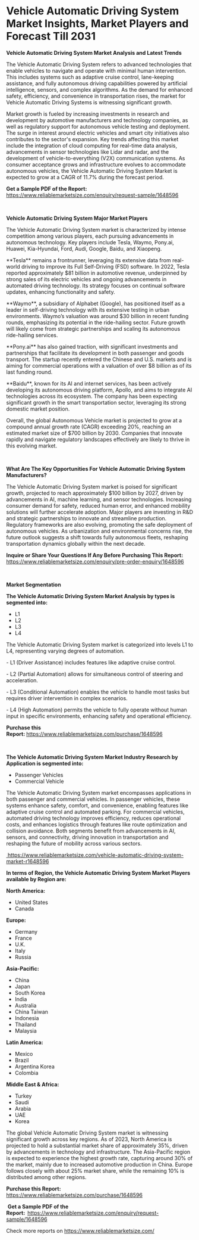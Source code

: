 <p><h1>Vehicle Automatic Driving System Market Insights, Market Players and Forecast Till 2031</h1></p><p><strong>Vehicle Automatic Driving System Market Analysis and Latest Trends</strong></p>
<p><p>The Vehicle Automatic Driving System refers to advanced technologies that enable vehicles to navigate and operate with minimal human intervention. This includes systems such as adaptive cruise control, lane-keeping assistance, and fully autonomous driving capabilities powered by artificial intelligence, sensors, and complex algorithms. As the demand for enhanced safety, efficiency, and convenience in transportation rises, the market for Vehicle Automatic Driving Systems is witnessing significant growth. </p><p>Market growth is fueled by increasing investments in research and development by automotive manufacturers and technology companies, as well as regulatory support for autonomous vehicle testing and deployment. The surge in interest around electric vehicles and smart city initiatives also contributes to the sector's expansion. Key trends affecting this market include the integration of cloud computing for real-time data analysis, advancements in sensor technologies like Lidar and radar, and the development of vehicle-to-everything (V2X) communication systems. As consumer acceptance grows and infrastructure evolves to accommodate autonomous vehicles, the Vehicle Automatic Driving System Market is expected to grow at a CAGR of 11.7% during the forecast period.</p></p>
<p><strong>Get a Sample PDF of the Report:&nbsp;</strong> <a href="https://www.reliablemarketsize.com/enquiry/request-sample/1648596?utm_campaign=2015&utm_medium=2&utm_source=Github&utm_content=ia&utm_term=29122024&utm_id=vehicle-automatic-driving-system">https://www.reliablemarketsize.com/enquiry/request-sample/1648596</a></p>
<p>&nbsp;</p>
<p><strong>Vehicle Automatic Driving System Major Market Players</strong></p>
<p><p>The Vehicle Automatic Driving System market is characterized by intense competition among various players, each pursuing advancements in autonomous technology. Key players include Tesla, Waymo, Pony.ai, Huawei, Kia-Hyundai, Ford, Audi, Google, Baidu, and Xiaopeng.</p><p>**Tesla** remains a frontrunner, leveraging its extensive data from real-world driving to improve its Full Self-Driving (FSD) software. In 2022, Tesla reported approximately $81 billion in automotive revenue, underpinned by strong sales of its electric vehicles and ongoing advancements in automated driving technology. Its strategy focuses on continual software updates, enhancing functionality and safety.</p><p>**Waymo**, a subsidiary of Alphabet (Google), has positioned itself as a leader in self-driving technology with its extensive testing in urban environments. Waymo’s valuation was around $30 billion in recent funding rounds, emphasizing its potential in the ride-hailing sector. Future growth will likely come from strategic partnerships and scaling its autonomous ride-hailing services.</p><p>**Pony.ai** has also gained traction, with significant investments and partnerships that facilitate its development in both passenger and goods transport. The startup recently entered the Chinese and U.S. markets and is aiming for commercial operations with a valuation of over $8 billion as of its last funding round.</p><p>**Baidu**, known for its AI and internet services, has been actively developing its autonomous driving platform, Apollo, and aims to integrate AI technologies across its ecosystem. The company has been expecting significant growth in the smart transportation sector, leveraging its strong domestic market position.</p><p>Overall, the global Autonomous Vehicle market is projected to grow at a compound annual growth rate (CAGR) exceeding 20%, reaching an estimated market size of $700 billion by 2030. Companies that innovate rapidly and navigate regulatory landscapes effectively are likely to thrive in this evolving market.</p></p>
<p>&nbsp;</p>
<p><strong>What Are The Key Opportunities For Vehicle Automatic Driving System Manufacturers?</strong></p>
<p><p>The Vehicle Automatic Driving System market is poised for significant growth, projected to reach approximately $100 billion by 2027, driven by advancements in AI, machine learning, and sensor technologies. Increasing consumer demand for safety, reduced human error, and enhanced mobility solutions will further accelerate adoption. Major players are investing in R&D and strategic partnerships to innovate and streamline production. Regulatory frameworks are also evolving, promoting the safe deployment of autonomous vehicles. As urbanization and environmental concerns rise, the future outlook suggests a shift towards fully autonomous fleets, reshaping transportation dynamics globally within the next decade.</p></p>
<p><strong>Inquire or Share Your Questions If Any Before Purchasing This Report:</strong> <a href="https://www.reliablemarketsize.com/enquiry/pre-order-enquiry/1648596?utm_campaign=2015&utm_medium=2&utm_source=Github&utm_content=ia&utm_term=29122024&utm_id=vehicle-automatic-driving-system">https://www.reliablemarketsize.com/enquiry/pre-order-enquiry/1648596</a></p>
<p>&nbsp;</p>
<p><strong>Market Segmentation</strong></p>
<p><strong>The Vehicle Automatic Driving System Market Analysis by types is segmented into:</strong></p>
<p><ul><li>L1</li><li>L2</li><li>L3</li><li>L4</li></ul></p>
<p><p>The Vehicle Automatic Driving System market is categorized into levels L1 to L4, representing varying degrees of automation. </p><p>- L1 (Driver Assistance) includes features like adaptive cruise control. </p><p>- L2 (Partial Automation) allows for simultaneous control of steering and acceleration. </p><p>- L3 (Conditional Automation) enables the vehicle to handle most tasks but requires driver intervention in complex scenarios. </p><p>- L4 (High Automation) permits the vehicle to fully operate without human input in specific environments, enhancing safety and operational efficiency.</p></p>
<p><strong>Purchase this Report:&nbsp;</strong><a href="https://www.reliablemarketsize.com/purchase/1648596?utm_campaign=2015&utm_medium=2&utm_source=Github&utm_content=ia&utm_term=29122024&utm_id=vehicle-automatic-driving-system">https://www.reliablemarketsize.com/purchase/1648596</a></p>
<p>&nbsp;</p>
<p><strong>The Vehicle Automatic Driving System Market Industry Research by Application is segmented into:</strong></p>
<p><ul><li>Passenger Vehicles</li><li>Commercial Vehicle</li></ul></p>
<p><p>The Vehicle Automatic Driving System market encompasses applications in both passenger and commercial vehicles. In passenger vehicles, these systems enhance safety, comfort, and convenience, enabling features like adaptive cruise control and automated parking. For commercial vehicles, automated driving technology improves efficiency, reduces operational costs, and enhances logistics through features like route optimization and collision avoidance. Both segments benefit from advancements in AI, sensors, and connectivity, driving innovation in transportation and reshaping the future of mobility across various sectors.</p></p>
<p><a href="https://www.reliablemarketsize.com/vehicle-automatic-driving-system-market-r1648596?utm_campaign=2015&utm_medium=2&utm_source=Github&utm_content=ia&utm_term=29122024&utm_id=vehicle-automatic-driving-system">&nbsp;https://www.reliablemarketsize.com/vehicle-automatic-driving-system-market-r1648596</a></p>
<p><strong>In terms of Region, the Vehicle Automatic Driving System Market Players available by Region are:</strong></p>
<p>
    <p> <strong> North America: </strong>
        <ul>
            <li>United States</li>
            <li>Canada</li>
        </ul>
        </p> 
    <p> <strong> Europe: </strong>
        <ul>
            <li>Germany</li>
            <li>France</li>
            <li>U.K.</li>
            <li>Italy</li>
            <li>Russia</li>
        </ul>
        </p> 
    <p> <strong> Asia-Pacific: </strong>
        <ul>
            <li>China</li>
            <li>Japan</li>
            <li>South Korea</li>
            <li>India</li>
            <li>Australia</li>
            <li>China Taiwan</li>
            <li>Indonesia</li>
            <li>Thailand</li>
            <li>Malaysia</li>
        </ul>
        </p> 
    <p> <strong> Latin America: </strong>
        <ul>
            <li>Mexico</li>
            <li>Brazil</li>
            <li>Argentina Korea</li>
            <li>Colombia</li>
        </ul>
        </p> 
    <p> <strong> Middle East & Africa: </strong>
        <ul>
            <li>Turkey</li>
            <li>Saudi</li>
            <li>Arabia</li>
            <li>UAE</li>
            <li>Korea</li>
        </ul>
    </p>
    </p>
<p><p>The global Vehicle Automatic Driving System market is witnessing significant growth across key regions. As of 2023, North America is projected to hold a substantial market share of approximately 35%, driven by advancements in technology and infrastructure. The Asia-Pacific region is expected to experience the highest growth rate, capturing around 30% of the market, mainly due to increased automotive production in China. Europe follows closely with about 25% market share, while the remaining 10% is distributed among other regions.</p></p>
<p><strong>Purchase this Report: </strong><a href="https://www.reliablemarketsize.com/purchase/1648596?utm_campaign=2015&utm_medium=2&utm_source=Github&utm_content=ia&utm_term=29122024&utm_id=vehicle-automatic-driving-system">https://www.reliablemarketsize.com/purchase/1648596</a></p>
<p>&nbsp;<strong>Get a Sample PDF of the Report:&nbsp;&nbsp;</strong><a href="https://www.reliablemarketsize.com/enquiry/request-sample/1648596?utm_campaign=2015&utm_medium=2&utm_source=Github&utm_content=ia&utm_term=29122024&utm_id=vehicle-automatic-driving-system">https://www.reliablemarketsize.com/enquiry/request-sample/1648596</a></p>
<p><strong></strong></p>
<p>Check more reports on <a href="https://www.reliablemarketsize.com/?utm_campaign=2015&utm_medium=2&utm_source=Github&utm_content=ia&utm_term=29122024&utm_id=vehicle-automatic-driving-system">https://www.reliablemarketsize.com/</a></p>